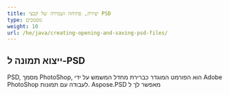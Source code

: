 ```yaml
---
title: יצירת, פתיחה ושמירה של קבצי PSD
type: מסמכים
weight: 10
url: /he/java/creating-opening-and-saving-psd-files/
---
```


## **ייצוא תמונה ל-PSD**
PSD, מסמך PhotoShop, הוא הפורמט המוגדר כברירת מחדל המשמש על ידי Adobe PhotoShop לעבודה עם תמונות. Aspose.PSD מאפשר לך ל
